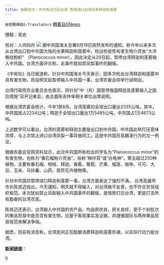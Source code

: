 ```yaml
---
title: 秘翻在线：中共再次打压台湾 暂停进口台湾水果释迦和莲雾
---
```

`秘密翻譯組G-Translators` [轉載自GNews](https://gnews.org/zh-hans/1542696/)

撰稿：青衣

校对：人间四月
![](https://assets.gnews.org/wp-content/uploads/2021/09/Screenshot-2021-09-19-230326.jpg)
据中共国海关总署9月19日突然发布的通知，称今年以来多次从台湾出口到中共国大陆的水果释迦和莲雾中，检出检疫性有害生物介壳虫“大洋臀纹粉蚧” （Planococcus minor），因此决定从20日起，暂停台湾释迦和莲雾输入中共国。台湾方面评论称，此事件犹如禁凤梨事件的翻版。

《中央社》当日报道称，针对中共国海关今天表示，因多次检出台湾释迦和莲雾中具有害生物，将自明天起暂停输入中共国一事，台湾农委会将举行说明会。

台湾行政院农业委员会也表示，将针对“中（共）国暂停我国释迦及莲雾输入之因应措施”召开记者会，由主委陈吉仲率相关单位出席说明。

根据台湾农委会统计，今年1至8月，台湾莲雾的全球出口量达2335公吨，其中，中共国就占2234公吨；释迦于全球出口量达1万5485公吨，中共国占1万4673公吨。

上述数字可以看出，台湾的莲雾和释迦主要是出口到中共国。中共国此举打压意味浓厚，与上次禁止进口台湾凤梨一事异曲同工。这是中共国贸易霸凌行为的又一例证。

根据农委会官网资料显示，此次中共国所称检出的学名为“Planococcus minor”的有害生物，也称为“番石榴粉介壳虫”，俗称“棉仔苔”或“白龟神”，寄主超过250种植物，主要有番石榴、柑桔、释迦、香蕉、葡萄、芒果、榴莲、咖啡、可可、大豆、玉米、马铃薯、山药、观赏花卉植物等。

针对中共国将暂停进口释迦和莲雾一事，台湾方面表达了强烈不满。 台湾高雄市市长陈其迈指出，今天通知，明天就不得输入，对台湾极不友善，也不符合世贸组织规范。本次犹如禁止凤梨输入中共国事件的翻版，是借势打压台湾，更是打击所有勤奋的台湾农民。

陈其迈还表示，台湾输入中共国的农产品，均品质优良，把关良好。至于个别批次的果品贸易中是否含有害生物，应基于客观事实及证据，并遵循国际与两岸果品贸易规范来解决争端。

据悉，目前有消息称，台湾民间正在酝酿消费释迦和莲雾热潮，以实际行动力挺台湾。

**[新闻链接](https://twitter.com/RFI_Cn/status/1439521662647472128)**：

0

